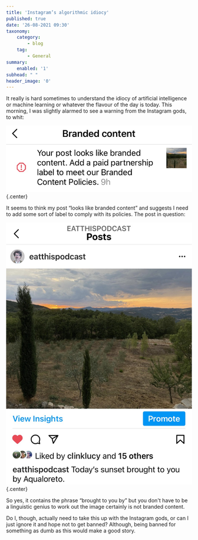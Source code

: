 ```yaml
---
title: 'Instagram’s algorithmic idiocy'
published: true
date: '26-08-2021 09:30'
taxonomy:
    category:
        - blog
    tag:
        - General
summary:
    enabled: '1'
subhead: " "
header_image: '0'
---
```


It really is hard sometimes to understand the idiocy of artificial intelligence or machine learning or whatever the flavour of the day is today. This morning, I was slightly alarmed to see a warning from the Instagram gods, to whit:

![Warning notice](the-warning.jpg){.center}

It seems to think my post “looks like branded content” and suggests I need to add some sort of label to comply with its policies. The post in question:

![Instagram photo with 'brought to you by' in description](the-post.jpg){.center}

So yes, it contains the phrase “brought to you by” but you don't have to be a linguistic genius to work out the image certainly is not branded content.

Do I, though, actually need to take this up with the Instagram gods, or can I just ignore it and hope not to get banned? Although, being banned for something as dumb as this would make a good story.
